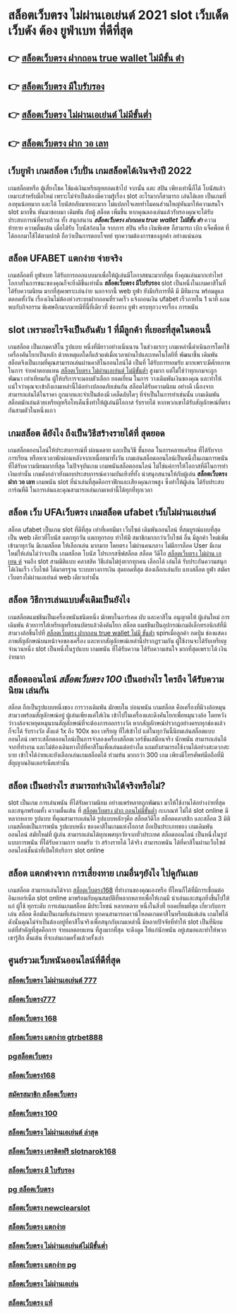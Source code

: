 # สล็อตเว็บตรง ไม่ผ่านเอเย่นต์ 2021  slot  เว็บเด็ด เว็บดัง ต้อง  ยูฟ่าเบท ที่ดีที่สุด

## 👉 [สล็อตเว็บตรง ฝากถอน true wallet ไม่มีขั้น ต่ํา](https://m.gamblerape.com/login?action=login)
## 👉 [สล็อตเว็บตรง มีใบรับรอง](https://www.gamblerape.com/)
## 👉 [สล็อตเว็บตรง ไม่ผ่านเอเย่นต์ ไม่มีขั้นต่ำ](https://www.gamblerape.com/)
## 👉 [สล็อตเว็บตรง ฝาก วอ เลท](https://m.gamblerape.com/login?action=register)

## เว็บยูฟ่า เกมสล็อต เว็บปั่น เกมสล็อตได้เงินจริงปี 2022

 เกมสล็อตหรือ ตู้เสี่ยงโชค ใช้แค่เงินเหรียญหยอดเข้าไป จากนั้น แตะ   สปิน  เพียงเท่านี้ก็ได้ โบนัสแล้ว เหมาะสำหรับมือใหม่  เพราะไม่จำเป็นต้องมีความรู้เรื่อง slot อะไรมากก็สามารถ เล่นได้เลย เป็นเกมที่ลงทุนน้อยมาก และได้ โบนัสกลับมาเยอะมาก ไม่แปลกใจเลยทำไมคนส่วนใหญ่หันมาให้ความสนใจ slot มากขึ้น หันมาชอบมา เดิมพัน กับตู้ สล็อต เพิ่มขึ้น หากคุณลองเล่นแล้วรับรองคุณจะได้รับประสบการณ์ที่ครบถ้วน ทั้ง สนุกสนาน  ***สล็อตเว็บตรง ฝากถอน true wallet ไม่มีขั้น ต่ํา*** ความท้าทาย ความตื่นเต้น เมื่อได้รับ โบนัสก้อนโต จากการ  สปิน หรือ เงินพิเศษ ก็สามารถ  เบิก  แจ็คพ็อต ที่ได้ออกมาใช้ได้ตามปกติ ถือว่าเป็นการตอบโจทย์ ทุกความต้องการของลูกค้า อย่างแน่นอน 


## สล็อต  UFABET แตกง่าย จ่ายจริง

 เกมสล็อตที่ ยูฟ่าเบท   ได้รับการออกแบบมาเพื่อให้ผู้เล่นมีโอกาสชนะมากที่สุด ยิ่งคุณเล่นมากเท่าไหร่ โอกาสในการชนะของคุณก็จะยิ่งดีขึ้นเท่านั้น  **สล็อตเว็บตรง มีใบรับรอง** slot เป็นหนึ่งในเกมคาสิโนที่  ได้รับความนิยม มากที่สุดเพราะเล่นง่าย  นอกจากนี้ web  ยูฟ่า ยังมีบริการที่ดี มี มีทีมงาน พร้อมดูแล ตลอดทั้งวัน   เรื่องเงินไม่ต้องห่วงระบบฝากถอนที่รวดเร็ว    แจ้งถอนเงิน ufabet  เร็วภายใน 1 นาที แถมพบกับกิจกรรม  พิเศษอีกมากมายมีที่นี้ที่เดียวที่ ช่องทาง ยูฟ่า  ครบทุกวงจรเรื่อง การพนัน 


##  slot  เพราะอะไรจึงเป็นอันดับ 1  ที่มีลูกค้า ที่เยอะที่สุดในตอนนี้

เกมสล็อต เป็นเกมคาสิโน รูปแบบ หนึ่งที่มียาวอย่างเนิ่นนาน ในช่วงแรกๆ เกมเหล่านี้ดำเนินการโดยใช้เครื่องคันโยกเป็นหลัก ด้วยเหตุผลใดก็แล้วแต่เมื่อเวลาผ่านไปและเทคโนโลยีที่ พัฒนาขึ้น  เดิมพันสล็อตจึงเป็นเกมที่คุณสามารถเล่นผ่านคาสิโนออนไลน์ได้ เป็นที่ ได้รับการยอมรับ มากเพราะมีศักยภาพในการ จ่ายค่าตอบแทน [สล็อตเว็บตรง ไม่ผ่านเอเย่นต์ ไม่มีขั้นต่ำ](https://m.gamblerape.com/login?action=register) สูงมาก แต่ไม่ใช่ว่าทุกเกมจะถูก พัฒนา เท่าเทียมกัน ผู้ให้บริการจะมอบตัวเลือก ยอดเยี่ยม ในการ วางเดิมพันเงินของคุณ และทำให้แน่ใจว่าคุณจะเข้าถึงเกมเหล่านี้ได้อย่างปลอดภัยเช่นกัน สล็อตได้รับความนิยม อย่างดี เนื่องจากสามารถเล่นได้ในราคา ถูกมากและจำเป็นต้องมี เคล็ดลับใดๆ ที่จำเป็นในการทำเช่นนั้น เกมเดิมพันสล็อตมักเล่นด้วยเหรียญหรือโทเค็นซึ่งทำให้ผู้เล่นมีโอกาส รับรายได้ หากพวกเขาได้รับสัญลักษณ์ที่ตรงกันสามตัวในหนึ่งแถว


##  เกมสล็อต ดียังไง ถึงเป็นวิธีสร้างรายได้ที่ สุดยอด

 เกมสล็อตออนไลน์ให้ประสบการณ์ที่ ผ่อนคลาย และเป็นวิธี ชั้นยอด ในการคลายเครียด ที่ได้รับจากการเรียน หรือหาเวลาพักผ่อนหลังจากเหนื่อยมาทั้งวัน  เกมเล่นสล็อตออนไลน์เป็นหนึ่งในเกมการพนัน ที่ได้รับความนิยมมากที่สุด ในปัจจุบันเกม เกมพนันสล็อตออนไลน์  ไม่ใช่แค่การให้โอกาสที่ดีในการทำเงินเท่านั้น เกมดังกล่าวยังมอบประสบการณ์ความบันเทิงที่ทั้ง น่าสนุกสนานให้กับผู้เล่น **สล็อตเว็บตรง ฝาก วอ เลท** เกมพนัน  slot ที่น่าเล่นที่สุดคือกราฟิกและเสียงคุณภาพสูง ซึ่งทำให้ผู้เล่น ได้รับประสบการ์ณที่ดี ในการเล่นและคุณสามารถเล่นเกมเหล่านี้ได้ทุกที่ทุกเวลา 


## สล็อต   เว็บ UFAเว็บตรง  เกมสล็อต ufabet เว็บไม่ผ่านเอเย่นต์

สล็อต  ufabet  เป็นเกม slot ที่ดีที่สุด เท่าที่เคยมีมา เว็บไซต์  เดิมพันออนไลน์  ที่สมบูรณ์แบบที่สุด เป็น web เดียวที่โบนัส แตกทุกวัน แตกทุกรอบ ทำให้มี สมาชิกมากกว่าเว็บไซต์ อื่น มีลูกค้า ใหม่เพิ่มเข้ามาทุกวัน มีเกมสล็อต ให้เลือกเล่น มากมาย  โดยตรง  ไม่ผ่านคนกลาง  ไม่มีการล็อค User  มีเกมใหม่ให้เล่นไม่ว่าจะเป็น  เกมสล็อต  โบนัส โปรเกรสซีฟสล็อต  สล็อต วีดีโอ [สล็อตเว็บตรง ไม่ผ่าน เอ เยน ต์](https://m.gamblerape.com/login?action=register) จนถึง slot สามมิติแบบ คลาสสิค วิธีเล่นไม่ยุ่งยากทุกคน เลือกได้ เล่นได้ รับประกันความสนุกได้เงินเร็ว เว็บไซต์  ได้มาตรฐาน ระบบทางการเงิน สุดยอดที่สุด ต้องเลือกเล่นกับ  แทงสล็อต  ยูฟ่า  สมัครเว็บตรงไม่ผ่านเอเย่นต์    web  เดียวเท่านั้น


## สล็อต  วิธีการเล่นแบบดั้งเดิมเป็นยังไง

 เกมสล็อตแมชชีนเป็นเครื่องพนันชนิดหนึ่ง มักพบในอาร์เคด ผับ และคาสิโน อนุญาตให้ ผู้เล่นใหม่  การเดิมพัน ด้วยการใส่เหรียญหรือธนบัตรแล้วดึงคันโยก สล็อต แมชชีนเป็นอุปกรณ์เกมอิเล็กทรอนิกส์ที่มีสามวงล้อขึ้นไปที่ [สล็อตเว็บตรง ฝากถอน true wallet ไม่มี ขั้นต่ํา](https://m.gamblerape.com/login?action=login) spinเมื่อลูกค้า กดปุ่ม ช่องแสดงภาพสัญลักษณ์บนหน้าจอของเครื่อง และหากสัญลักษณ์เหล่านี้ปรากฏรวมกัน  ผู้ใช้งานจะได้รับเหรียญ จำนวนหนึ่ง  slot เป็นหนึ่งในรูปแบบ เกมพนัน ที่ได้รับความ  ได้รับความสนใจ มากที่สุดเพราะได้ เงิน ง่ายมาก


## สล็อตออนไลน์ *สล็อตเว็บตรง 100*  เป็นอย่างไร ใครถึง ได้รับความนิยม เล่นกัน

สล็อต  ถือเป็นรูปแบบหนึ่งของ การวางเดิมพัน  มักพบใน บ่อนพนัน   เกมสล็อต  คือเครื่องที่มีวงล้อหมุนสามวงพร้อมสัญลักษณ์อยู่ ผู้เล่นเพียงแค่ใส่เงิน เข้าไปในเครื่องและดึงคันโยกเพื่อหมุนวงล้อ โดยหวังว่าวงล้อจะหยุดหมุนบนสัญลักษณ์ที่จะต้องการออกรางวัล หากสัญลักษณ์ปรากฏอย่างครบทุกช่องแล้ว ก็จะได้ รับรางวัล  ตั้งแต่ 1x ถึง 100x ของ เหรียญ ที่ใส่เข้าไป แต่ในทุกวันนี้นิยมเล่นสล็อตแบบออนไลน์ เพราะสล็อตออนไลน์เป็นการจำลองเครื่องสล็อตเวอร์ชันเสมือนจริง  นักพนัน สามารถเล่นได้จากที่ทำงาน และไม่ต้องเดินทางไปที่คาสิโนเพื่อเล่นแต่อย่างใด แถมยังสามารถใช้งานได้อย่างสะดวกสะบาย เข้าใจได้ง่ายและยังเลือกเล่นเกมสล็อตได้ ท่วมท้น มากกว่า 300 เกม เพียงมีโทรศัพท์มือถือที่มีสัญญาณอินเตอร์เน็ตเท่านั้น 


## สล็อต  เป็นอย่างไร สามารถทำเงินได้จริงหรือไม่?

 slot  เป็นเกม การเล่นพนัน ที่ได้รับความนิยม อย่างแพร่หลายถูกพัฒนา  มาให้ใช้งานได้อย่างง่ายที่สุด  และสนุกพร้อมทั้ง ความตื่นเต้น ที่ [สล็อตเว็บตรง ฝาก ถอนไม่มีขั้นต่ำ](https://m.gamblerape.com/login?action=login) กะเกณฑ์ ไม่ได้  slot online มีหลากหลาย รูปแบบ  ที่คุณสามารถเล่นได้ รูปแบบหลักๆคือ  สล็อตวิดีโอ สล็อตคลาสสิก และสล็อต 3 มิติ เกมสล็อตเป็นการพนัน  รูปแบบหนึ่ง ของคาสิโนเกมแห่งโอกาส ถือเป็นประเภทของ เกมเดิมพันออนไลน์  สมัยใหม่ที่ ผู้เล่น สามารถเล่นได้ทุกเพศทุกวัยจากทั่วประเทศ   สล็อตออนไลน์  เป็นหนึ่งในรูปแบบการพนัน ที่ได้รับความการ ยอมรับ ว่า  สร้างรายได้ ได้จริง สามารถพนัน ได้ที่คาสิโนผ่านเว็บไซต์ออนไลน์ชั้นนำที่เปิดให้บริการ slot online


## สล็อต แตกต่างจาก การเสี่ยงทาย เกมอื่นๆยังไง ไปดูกันเลย

เกมสล็อต สามารถเล่นได้จาก [สล็อตเว็บตรง168](https://m.gamblerape.com/login?action=login) ที่ทำงานของคุณเองหรือ ที่ไหนก็ได้ที่มีการเชื่อมต่ออินเทอร์เน็ต  slot online มาพร้อมกับคุณสมบัติที่หลากหลายเพื่อให้เกมมี น่าเล่นและสนุกยิ่งขึ้นไปให้แก่ ผู้ใช้ ทุกระดับ การเล่นเกมสล็อต  มีประโยชน์ หลากหลาย หนึ่งในสิ่งที่ ยอดเยี่ยมที่สุด เกี่ยวกับการเล่น สล็อต คือมันเป็นเกมที่เล่นง่ายมาก  ทุกคนสามารถดาวน์โหลดเกมคาสิโนหรือแม้แต่เล่น เกมไพ่ได้ ดังนั้นคุณไม่จำเป็นต้องอยู่ที่คาสิโนจริงเพื่อสนุกกับเกมเหล่านี้ มีหลายปัจจัยที่ทำให้ slot เป็นที่นิยม แต่ที่สำคัญที่สุดคือการ จ่ายผลตอบแทน ที่สูงมากที่สุด จะดึงดูด ให้แก่นักพนัน อยู่เสมอและทำให้พวกเขารู้สึก ตื่นเต้น ที่จะเล่นเกมครั้งแล้วครั้งเล่า


## ศูนย์รวมเว็บพนันออนไลน์ที่ดีที่สุด

### [สล็อตเว็บตรง ไม่ผ่านเอเย่นต์ 777](https://atom.io/themes/สมัครเว็บตรง%20สล็อต%20pg%20เว็บตรง%20ไม่ผ่านเอเย่นต์%20PGSlot%20JokerSlot%20เครดิดฟรี)
### [สล็อตเว็บตรง777](https://atom.io/themes/สมัครเว็บตรง%20สล็อต%20pg%20เว็บตรง%20ไม่ผ่านเอเย่นต์ฝากถอนไม่มีขั้นต่ํา%20เว็บสล็อตออนไลน์ใหม่มาแรง%20แจกเครดิตฟรี%20สล็อตแตกง่าย%20สล็อตpg)
### [สล็อตเว็บตรง 168](https://atom.io/themes/สมัครเว็บตรง%20ทดลอง%20เล่น%20สล็อต%20ทุก%20ค่าย%20เว็บสล็อตออนไลน์%20PGSLOT%20สล็อตแตกง่าย%20สล็อตpg)
### [สล็อตเว็บตรง แตกง่าย gtrbet888](https://atom.io/themes/สมัครเว็บตรง%20สล็อต%20ยืนยัน%20otp%20รับเครดิตฟรี100%20เว็บสล็อตออนไลน์ใหม่มาแรง%20แจกเครดิตฟรี%20สล็อตแตกง่าย%20สล็อตpg)
### [pgสล็อตเว็บตรง](https://atom.io/themes/สมัครเว็บตรง%20สล็อตxoเว็บตรง%20SLOTXO%20เว็บพนันสล็อตออนไลน์อันดับ%201)
### [สล็อตเว็บตรง168](https://atom.io/themes/สมัครเว็บตรง%20สล็อต%20เว็บตรง%20ขั้นต่ำ%201%20บาท%20SLOTXO%20เว็บพนันสล็อตออนไลน์อันดับ%201)
### [สมัครสมาชิก สล็อตเว็บตรง](https://atom.io/themes/สมัครเว็บตรง%20สล็อตjoker%20เว็บสล็อตออนไลน์%20PGSLOT%20สล็อตแตกง่าย%20สล็อตpg)
### [สล็อตเว็บตรง 100](https://atom.io/themes/สมัครเว็บตรง%20สล็อต%20เว็บใหญ่%20pg%20PGSlot%20JokerSlot%20เครดิดฟรี)
### [สล็อตเว็บตรง ไม่ผ่านเอเย่นต์ ล่าสุด](https://atom.io/themes/สมัครเว็บตรง%20สล็อต%20ยืนยัน%20otp%20รับเครดิตฟรี100%20เว็บสล็อตออนไลน์%20PGSLOT%20สล็อตแตกง่าย%20สล็อตpg)
### [สล็อตเว็บตรง เครดิตฟรี slotnarok168](https://atom.io/themes/สมัครเว็บตรง%20สล็อต%20เว็บตรง%20ขั้นต่ำ%201%20บาท%20สล็อตออนไลน์%20PGSLOT%20สล็อตแตกง่าย%20สล็อตpg%202022)
### [สล็อตเว็บตรง มี ใบรับรอง](https://atom.io/themes/สมัครเว็บตรง%20slotxo%20สล็อต%20ฝาก10รับ100%20SLOTXO%20เว็บพนันสล็อตออนไลน์อันดับ%201)
### [pg สล็อตเว็บตรง](https://atom.io/themes/สมัครเว็บตรง%20สล็อต789%20PGSlot%20JokerSlot%20เครดิดฟรี)
### [สล็อตเว็บตรง newclearslot](https://atom.io/themes/สมัครเว็บตรง%20สล็อต%20pg%20ฟรี%202021%20ทดลองเล่น%20เว็บสล็อตออนไลน์ใหม่มาแรง%20แจกเครดิตฟรี%20สล็อตแตกง่าย%20สล็อตpg)
### [สล็อตเว็บตรง แตกง่าย](https://atom.io/themes/สมัครเว็บตรง%20สล็อตpg%20PGSlot%20JokerSlot%20เครดิดฟรี)
### [สล็อตเว็บตรง ไม่ผ่านเอเย่นต์ไม่มีขั้นต่ำ](https://atom.io/themes/สมัครเว็บตรง%20สล็อต%20pg%20เว็บตรง%20ไม่ผ่านเอเย่นต์ฝากถอนไม่มีขั้นต่ํา%20สล็อตออนไลน์%20PGSLOT%20สล็อตแตกง่าย%20สล็อตpg)
### [สล็อตเว็บตรง แตกง่าย pg](https://atom.io/themes/สมัครเว็บตรง%20สล็อต%20เว็บตรงไม่ผ่านเอเย่นต์%202021%20สล็อตออนไลน์%20PGSLOT%20สล็อตแตกง่าย%20สล็อตpg%202022)
### [สล็อตเว็บตรง ไม่ผ่านเอเย่น](https://atom.io/themes/สมัครเว็บตรง%20pg%20สล็อต%20เว็บสล็อตออนไลน์%20PGSLOT%20สล็อตแตกง่าย%20สล็อตpg)
### [สล็อตเว็บตรง แท้](https://atom.io/themes/สมัครเว็บตรง%20สล็อต%2066%20PGSlot%20JokerSlot%20เครดิดฟรี)